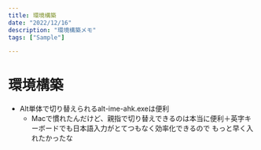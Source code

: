 ```yaml
---
title: 環境構築
date: "2022/12/16"
description: "環境構築メモ"
tags: ["Sample"]

---
```


# 環境構築

-   Alt単体で切り替えられるalt-ime-ahk.exeは便利
    -   Macで慣れたんだけど、親指で切り替えできるのは本当に便利＋英字キーボードでも日本語入力がとてつもなく効率化できるので  もっと早く入れたかったな

